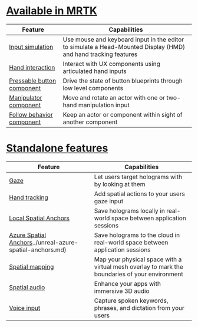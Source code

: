 # [Available in MRTK](#tab/mrtk)

|  Feature  |  Capabilities  |
| --- | --- |
| [Input simulation](https://github.com/microsoft/MixedReality-UXTools-Unreal/blob/public/0.8.x/Docs/InputSimulation.md) | Use mouse and keyboard input in the editor to simulate a Head-Mounted Display (HMD) and hand tracking features |
| [Hand interaction](https://github.com/microsoft/MixedReality-UXTools-Unreal/blob/public/0.8.x/Docs/HandInteraction.md) | Interact with UX components using articulated hand inputs |
| [Pressable button component](https://github.com/microsoft/MixedReality-UXTools-Unreal/blob/public/0.8.x/Docs/PressableButton.md) | Drive the state of button blueprints through low level components |
| [Manipulator component](https://github.com/microsoft/MixedReality-UXTools-Unreal/blob/public/0.8.x/Docs/Manipulator.md) | Move and rotate an actor with one or two-hand manipulation input |
| [Follow behavior component](https://github.com/microsoft/MixedReality-UXTools-Unreal/blob/public/0.8.x/Docs/FollowComponent.md) | Keep an actor or component within sight of another component |

# [Standalone features](#tab/standalone)

|  Feature  |  Capabilities  |
| --- | --- |
| [Gaze](../unreal-gaze-input.md) | Let users target holograms with by looking at them |
| [Hand tracking](../unreal-hand-tracking.md) | Add spatial actions to your users gaze input |
| [Local Spatial Anchors](../unreal-spatial-anchors.md) | Save holograms locally in real-world space between application sessions |
| [Azure Spatial Anchors]()../unreal-azure-spatial-anchors.md) | Save holograms to the cloud in real-world space between application sessions |
| [Spatial mapping](../unreal-spatial-mapping.md) | Map your physical space with a virtual mesh overlay to mark the boundaries of your environment |
| [Spatial audio](../unreal-spatial-audio.md) | Enhance your apps with immersive 3D audio |
| [Voice input](../unreal-voice-input.md) | Capture spoken keywords, phrases, and dictation from your users|

